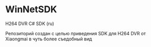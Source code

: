 # WinNetSDK
H264 DVR C# SDK (ru)

Репозиторий создан с целью приведения SDK для H264 DVR от Xiaongmai в чуть более съедобный вид 
